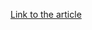 [Link to the article](https://www.anomali.com/blog/evasive-maneuvers-the-wekby-group-attempts-to-evade-analysis-via-custom-rop)

